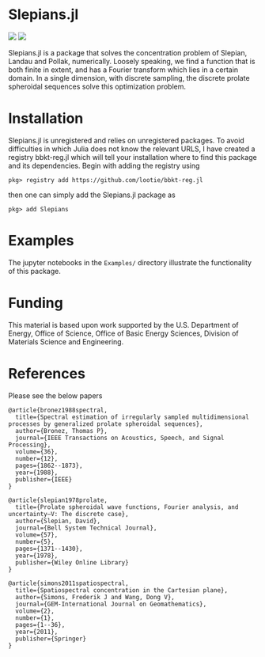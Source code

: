 # Slepians.jl

[![](https://img.shields.io/badge/docs-stable-blue.svg)](https://lootie.github.io/Slepians.jl/dev)
[![](https://img.shields.io/badge/docs-dev-blue.svg)](https://lootie.github.io/Slepians.jl/dev)

Slepians.jl is a package that solves the concentration problem of Slepian,
Landau and Pollak, numerically. Loosely speaking, we find a function that is
both finite in extent, and has a Fourier transform which lies in a certain
domain. In a single dimension, with discrete sampling, the discrete prolate 
spheroidal sequences solve this optimization problem. 


# Installation

Slepians.jl is unregistered and relies on unregistered packages.  To avoid
difficulties in which Julia does not know the relevant URLS, I have created a
registry bbkt-reg.jl which will tell your installation where to find this
package and its dependencies. Begin with adding the registry using 

```
pkg> registry add https://github.com/lootie/bbkt-reg.jl
```

then one can simply add the Slepians.jl package as

```
pkg> add Slepians
```

# Examples

The jupyter notebooks in the `Examples/` directory illustrate the functionality
of this package.

# Funding

This material is based upon work supported by the U.S. Department of Energy,
Office of Science, Office of Basic Energy Sciences, Division of Materials
Science and Engineering. 

# References

Please see the below papers

```
@article{bronez1988spectral,
  title={Spectral estimation of irregularly sampled multidimensional processes by generalized prolate spheroidal sequences},
  author={Bronez, Thomas P},
  journal={IEEE Transactions on Acoustics, Speech, and Signal Processing},
  volume={36},
  number={12},
  pages={1862--1873},
  year={1988},
  publisher={IEEE}
}

@article{slepian1978prolate,
  title={Prolate spheroidal wave functions, Fourier analysis, and uncertainty—V: The discrete case},
  author={Slepian, David},
  journal={Bell System Technical Journal},
  volume={57},
  number={5},
  pages={1371--1430},
  year={1978},
  publisher={Wiley Online Library}
}

@article{simons2011spatiospectral,
  title={Spatiospectral concentration in the Cartesian plane},
  author={Simons, Frederik J and Wang, Dong V},
  journal={GEM-International Journal on Geomathematics},
  volume={2},
  number={1},
  pages={1--36},
  year={2011},
  publisher={Springer}
}
```
